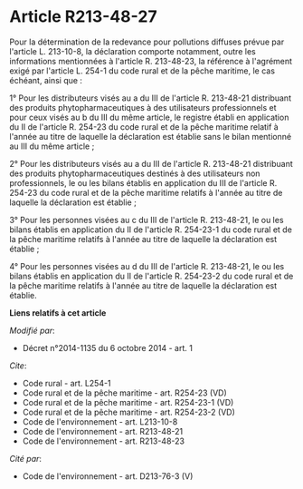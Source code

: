 # Article R213-48-27

Pour la détermination de la redevance pour pollutions diffuses prévue par l'article L. 213-10-8, la déclaration comporte
notamment, outre les informations mentionnées à l'article R. 213-48-23, la référence à l'agrément exigé par l'article L.
254-1 du code rural et de la pêche maritime, le cas échéant, ainsi que : 

1° Pour les distributeurs visés au a du III de l'article R. 213-48-21 distribuant des produits phytopharmaceutiques à des
utilisateurs professionnels et pour ceux visés au b du III du même article, le registre établi en application du II de
l'article R. 254-23 du code rural et de la pêche maritime relatif à l'année au titre de laquelle la déclaration est établie
sans le bilan mentionné au III du même article ; 

2° Pour les distributeurs visés au a du III de l'article R. 213-48-21 distribuant des produits phytopharmaceutiques destinés
à des utilisateurs non professionnels, le ou les bilans établis en application du III de l'article R. 254-23 du code rural et
de la pêche maritime relatifs à l'année au titre de laquelle la déclaration est établie ; 

3° Pour les personnes visées au c du III de l'article R. 213-48-21, le ou les bilans établis en application du II de
l'article R. 254-23-1 du code rural et de la pêche maritime relatifs à l'année au titre de laquelle la déclaration est
établie ; 

4° Pour les personnes visées au d du III de l'article R. 213-48-21, le ou les bilans établis en application du II de
l'article R. 254-23-2 du code rural et de la pêche maritime relatifs à l'année au titre de laquelle la déclaration est
établie.

**Liens relatifs à cet article**

_Modifié par_:

  - Décret n°2014-1135 du 6 octobre 2014 - art. 1

_Cite_:

  - Code rural - art. L254-1
  - Code rural et de la pêche maritime - art. R254-23 (VD)
  - Code rural et de la pêche maritime - art. R254-23-1 (VD)
  - Code rural et de la pêche maritime - art. R254-23-2 (VD)
  - Code de l'environnement - art. L213-10-8
  - Code de l'environnement - art. R213-48-21
  - Code de l'environnement - art. R213-48-23

_Cité par_:

  - Code de l'environnement - art. D213-76-3 (V)
